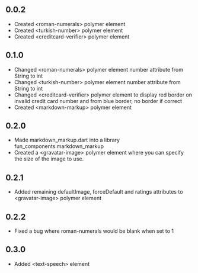## 0.0.2

* Created &lt;roman-numerals&gt; polymer element
* Created &lt;turkish-number&gt; polymer element
* Created &lt;creditcard-verifier&gt; polymer element

## 0.1.0

* Changed &lt;roman-numerals&gt; polymer element number attribute from String to int
* Changed &lt;turkish-number&gt; polymer element number attribute from String to int
* Changed &lt;creditcard-verifier&gt; polymer element to display red border on invalid credit card number and from blue border, no border if correct
* Created &lt;markdown-markup&gt; polymer element

## 0.2.0

* Made markdown_markup.dart into a library fun_components.markdown_markup
* Created a &lt;gravatar-image&gt; polymer element where you can specify the size of the image to use.

## 0.2.1

* Added remaining defaultImage, forceDefault and ratings attributes to &lt;gravatar-image&gt; polymer element

## 0.2.2

* Fixed a bug where roman-numerals would be blank when set to 1

## 0.3.0

* Added &lt;text-speech&gt; element